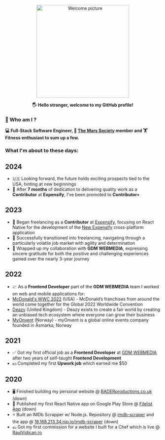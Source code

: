 <p align="center">
 <img width="300px" src="https://i.epvpimg.com/RCkibab.png" align="center" alt="Welcome picture" />
 <p align="center"><b>🖐  Hello stranger, welcome to my GitHub profile!</b></p>
</p>

### 👦  Who am I ?

**💻 Full-Stack Software Engineer, 🚀 [The Mars Society](https://www.marssociety.org/) member and 🏋 Fitness enthusiast to sum up a few.**

### What I'm about to these days:
## 2024
- 🇺🇸 Looking forward, the future holds exciting prospects tied to the USA, hinting at new beginnings
- 🎉 After **7 months** of dedication to delivering quality work as a **Contributor** at **Expensify**, I've been promoted to **Contributor+**

## 2023
- 💼 Began freelancing as a **Contributor** at [Expensify](https://github.com/Expensify), focusing on React Native for the development of the [New Expensify](https://new.expensify.com/) cross-platform application
- 🚀 Successfully transitioned into freelancing, navigating through a particularly volatile job market with agility and determination
- 👋 Wrapped up my collaboration with **GDM WEBMEDIA**, expressing sincere gratitude for both the positive and challenging experiences gained over the nearly 3-year journey
  
## 2022
- 📈 As a **Frontend Developer** part of the **GDM WEBMEDIA** team I worked on web and mobile applications for:
- [McDonald's WWC 2022](https://corporate.mcdonalds.com/corpmcd/home.html) (USA) - McDonald’s franchises from around the world come together for the Global 2022 Worldwide Convention
- [Deazy](https://www.deazy.com) (United Kingdom) - Deazy exists to create a fair world by creating an unbiased tech ecosystem where everyone can grow their business
- [MyOnvent](https://myonvent.com) (Norway) - myOnvent is a global online events company founded in Åsmarka, Norway

## 2021
- ✅ Got my first official job as a **Frontend Developer** at [GDM WEBMEDIA](https://www.linkedin.com/company/gdm-webmedia) after two years of self-taught **Frontend Development**
- 💵 Completed my first **Upwork job** which earned me $50

## 2020
- 🖥 Finished building my personal website @ [BADERproductions.co.uk](https://baderproductions.co.uk) (down)
- 📱 Published my first React Native app on Google Play Store @ [Filelist App](https://play.google.com/store/apps/details?id=com.baderproductions.fl) (down)
- ⚡ Built an IMDb Scrapper w/ Node.js. Repository @ [imdb-scraper](https://github.com/baderproductions/imdb-scraper) and the app @ [18.168.213.34.nip.io/imdb-scraper](https://18.168.213.34.nip.io/imdb-scraper) (down)
- 💶 Got my first commission for a website I built for a Chef which is live @ [RaulVidican.ro](https://raulvidican.ro/)
